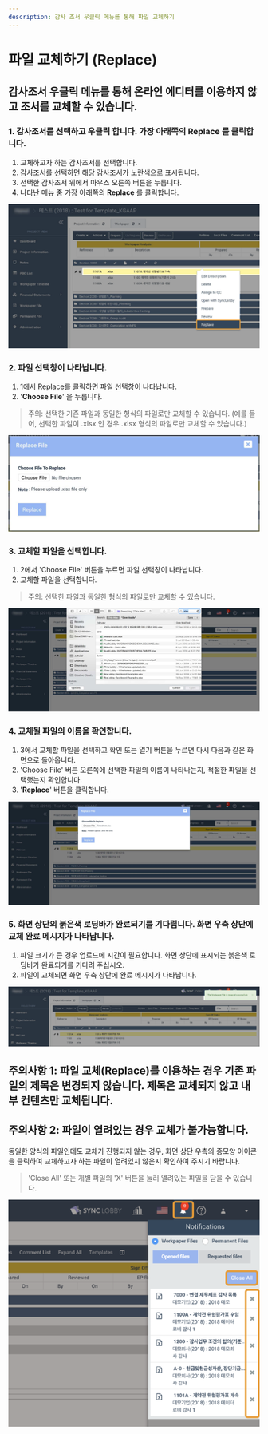 ```yaml
---
description: 감사 조서 우클릭 메뉴를 통해 파일 교체하기
---
```


# 파일 교체하기 \(Replace\)

## 감사조서 우클릭 메뉴를 통해 온라인 에디터를 이용하지 않고 조서를 교체할 수 있습니다. 

### 1. 감사조서를 선택하고 우클릭 합니다. 가장 아래쪽의 Replace 를 클릭합니다. 

1. 교체하고자 하는 감사조서를 선택합니다. 
2. 감사조서를 선택하면 해당 감사조서가 노란색으로 표시됩니다. 
3. 선택한 감사조서 위에서 마우스 오른쪽 버튼을 누릅니다. 
4. 나타난 메뉴 중 가장 아래쪽의 **Replace** 를 클릭합니다. 

![](../.gitbook/assets/image%20%28122%29.png)

### 2. 파일 선택창이 나타납니다. 

1.  1에서 Replace를 클릭하면 파일 선택창이 나타납니다. 
2. '**Choose File**' 을 누릅니다. 

> 주의: 선택한 기존 파일과 동일한 형식의 파일로만 교체할 수 있습니다. \(예를 들어, 선택한 파일이 .xlsx 인 경우 .xlsx 형식의 파일로만 교체할 수 있습니다.\)

![&#xC911;&#xAC04; &#xBD80;&#xBD84;&#xC758; &apos;Choose File&apos; &#xBC84;&#xD2BC;&#xC744; &#xB204;&#xB985;&#xB2C8;&#xB2E4;. &#xC120;&#xD0DD;&#xD55C; &#xC870;&#xC11C;&#xAC00; .xlsx &#xD615;&#xC2DD; &#xD30C;&#xC77C;&#xC774;&#xC5C8;&#xAE30; &#xB54C;&#xBB38;&#xC5D0;  &#xAD50;&#xCCB4;&#xD558;&#xB294; &#xD30C;&#xC77C; &#xC5ED;&#xC2DC; .xlsx&#xB85C;&#xB9CC; &#xAC00;&#xB2A5;&#xD558;&#xB2E4;&#xB294; &#xC548;&#xB0B4;&#xBB38;&#xC774; &#xD558;&#xB2E8;&#xC5D0; &#xB098;&#xD0C0;&#xB0A9;&#xB2C8;&#xB2E4;.  ](../.gitbook/assets/replace_fileupload_dialog.jpg)

### 3. 교체할 파일을 선택합니다. 

1. 2에서 'Choose File' 버튼을 누르면 파일 선택창이 나타납니다. 
2. 교체할 파일을 선택합니다. 

> 주의: 선택한 파일과 동일한 형식의 파일로만 교체할 수 있습니다.

![](../.gitbook/assets/replace_file_select.jpg)

### 4. 교체될 파일의 이름을 확인합니다. 

1. 3에서 교체할 파일을 선택하고 확인 또는 열기 버튼을 누르면 다시 다음과 같은 화면으로 돌아옵니다. 
2. 'Choose File' 버튼 오른쪽에 선택한 파일의 이름이 나타나는지, 적절한 파일을 선택했는지 확인합니다. 
3. '**Replace**' 버튼을 클릭합니다.  

![](../.gitbook/assets/replace_filename_check.jpg)

### 5. 화면 상단의 붉은색 로딩바가 완료되기를 기다립니다. 화면 우측 상단에 교체 완료 메시지가 나타납니다. 

1. 파일 크기가 큰 경우 업로드에 시간이 필요합니다. 화면 상단에 표시되는 붉은색 로딩바가 완료되기를 기다려 주십시오. 
2. 파일이 교체되면 화면 우측 상단에 완료 메시지가 나타납니다. 

![](../.gitbook/assets/image%20%28121%29.png)

## 주의사항 1: 파일 교체\(Replace\)를 이용하는 경우 기존 파일의 제목은 변경되지 않습니다. 제목은 교체되지 않고 내부 컨텐츠만 교체됩니다. 

## 주의사항 2: 파일이 열려있는 경우 교체가 불가능합니다. 

동일한 양식의 파일인데도 교체가 진행되지 않는 경우, 화면 상단 우측의 종모양 아이콘을 클릭하여 교체하고자 하는 파일이 열려있지 않은지 확인하여 주시기 바랍니다. 

> 'Close All' 또는 개별 파일의 'X' 버튼을 눌러 열려있는 파일을 닫을 수 있습니다.

![](../.gitbook/assets/image%20%2873%29.png)


